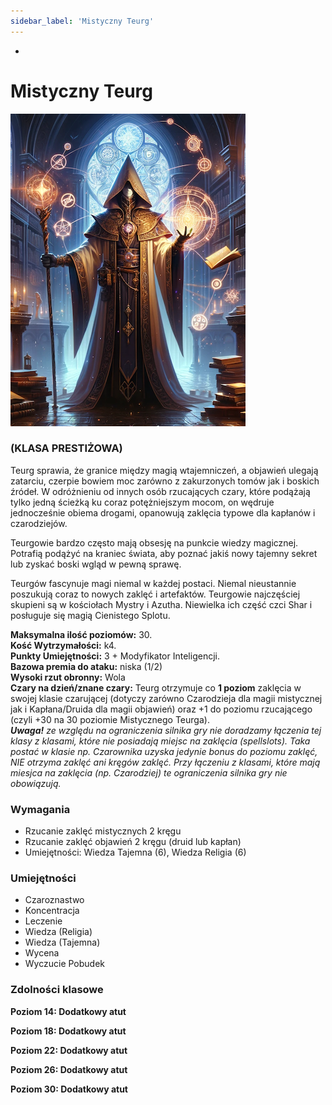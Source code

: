 ```yaml
---
sidebar_label: 'Mistyczny Teurg'
---
```

-

# Mistyczny Teurg

![mistyczny tuareg](../../../static/img/wiki/mityczny-tuareg.png)

### (KLASA PRESTIŻOWA)

Teurg sprawia, że granice między magią wtajemniczeń, a objawień ulegają zatarciu, czerpie bowiem moc zarówno z zakurzonych tomów jak i boskich źródeł. W odróżnieniu od innych osób rzucających czary, które podążają tylko jedną ścieżką ku coraz potężniejszym mocom, on wędruje jednocześnie obiema drogami, opanowują zaklęcia typowe dla kapłanów i czarodziejów.

Teurgowie bardzo często mają obsesję na punkcie wiedzy magicznej. Potrafią podążyć na kraniec świata, aby poznać jakiś nowy tajemny sekret lub zyskać boski wgląd w pewną sprawę.

Teurgów fascynuje magi niemal w każdej postaci. Niemal nieustannie poszukują coraz to nowych zaklęć i artefaktów. Teurgowie najczęściej skupieni są w kościołach Mystry i Azutha. Niewielka ich część czci Shar i posługuje się magią Cienistego Splotu.

**Maksymalna ilość poziomów:** 30.\
**Kość Wytrzymałości:** k4.\
**Punkty Umiejętności:** 3 + Modyfikator Inteligencji.\
**Bazowa premia do ataku:** niska (1/2)\
**Wysoki rzut obronny:** Wola\
**Czary na dzień/znane czary:** Teurg otrzymuje co **1 poziom** zaklęcia w swojej klasie czarującej (dotyczy zarówno Czarodzieja dla magii mistycznej jak i Kapłana/Druida dla magii objawień) oraz +1 do poziomu rzucającego (czyli +30 na 30 poziomie Mistycznego Teurga).\
_**Uwaga!** ze względu na ograniczenia silnika gry nie doradzamy łączenia tej klasy z klasami, które nie posiadają miejsc na zaklęcia (spellslots). Taka postać w klasie np. Czarownika uzyska jedynie bonus do poziomu zaklęć, NIE otrzyma zaklęć ani kręgów zaklęć. Przy łączeniu z klasami, które mają miesjca na zaklęcia (np. Czarodziej) te ograniczenia silnika gry nie obowiązują._

### Wymagania

- Rzucanie zaklęć mistycznych 2 kręgu
- Rzucanie zaklęć objawień 2 kręgu (druid lub kapłan)
- Umiejętności: Wiedza Tajemna (6), Wiedza Religia (6)


### Umiejętności

- Czaroznastwo
- Koncentracja
- Leczenie
- Wiedza (Religia)
- Wiedza (Tajemna)
- Wycena
- Wyczucie Pobudek

### Zdolności klasowe

**Poziom 14: Dodatkowy atut**

**Poziom 18: Dodatkowy atut**

**Poziom 22: Dodatkowy atut**

**Poziom 26: Dodatkowy atut**

**Poziom 30: Dodatkowy atut**
